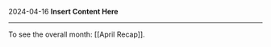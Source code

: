 2024-04-16
__Insert Content Here__
_______________________
To see the overall month: [[April Recap]].